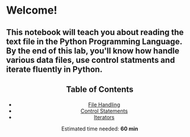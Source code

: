 # Welcome! 

## This notebook will teach you about reading the text file in the Python Programming Language. By the end of this lab, you'll know how handle various data files, use control statments and iterate fluently in Python.

<center><h2>Table of Contents</h2>
<div class="alert alert-block alert-info" style="margin-top: 20px">
    <ul>
        <li><a href="file">File Handling</a></li>
        <li><a href="cont">Control Statements</a></li>
        <li><a href="iter">Iterators</a></li>
    </ul>
    <p>
                Estimated time needed: <strong>60 min</strong>
    </p>
</div>
